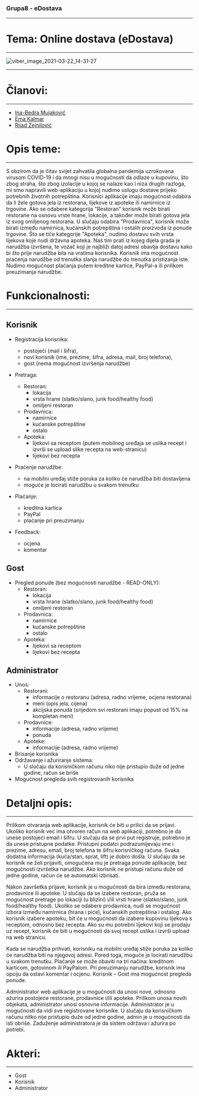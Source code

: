 ### Grupa8 - eDostava
----------------------

# Tema: Online dostava (eDostava)

-------------------------

![viber_image_2021-03-22_14-31-27](https://user-images.githubusercontent.com/73022116/111998118-ff632e80-8b1b-11eb-8c74-00a810c31ca0.png)

-------------------------

# Članovi:

-------------------------

* [Ina-Bedra Mujaković](https://github.com/inamujakovic)
* [Ema Kalmar](https://github.com/ekalmar1)
* [Rijad Zejnilović](https://github.com/Riqui10)

# Opis teme:
-------------------------

S obzirom da je čitav svijet zahvatila globalna pandemija uzrokovana virusom COVID-19 i da mnogi nisu u mogućnosti da odlaze u kupovinu, što zbog straha,
što zbog izolacije u kojoj se nalaze kao i niza drugih razloga, mi smo napravili web-aplikaciju u kojoj nudimo uslugu dostave prijeko potrebnih životnih potrepština.
Korisnici aplikacije imaju mogućnost odabira da li žele gotova jela iz restorana, lijekove iz apoteke ili namirnice iz trgovine.
Ako se odabere kategorija "Restoran" korisnik može birati restorane na osnovu vrste hrane, lokacije, a također može birati gotova jela iz svog omiljenog restorana.
U slučaju odabira "Prodavnica", korisnik može birati između namirnica, kućanskih potrepština i ostalih proizvoda iz ponude trgovine.
Što se tiče kategorije "Apoteka", nudimo dostavu svih vrsta lijekova koje nudi državna apoteka.
Naš tim prati iz kojeg dijela grada je narudžba izvršena, te vozač koji je najbliži datoj adresi obavlja dostavu kako bi što prije narudžba bila na vratima korisnika.
Korisnik ima mogućnost praćenja narudžbe od trenutka slanja narudžbe do trenutka pristizanja iste.
Nudimo mogućnost plaćanja putem kreditne kartice, PayPal-a ili prilikom preuzimanja narudžbe. 

# Funkcionalnosti:
--------------------------

## Korisnik
* Registracija korisnika: 
	- postojeći (mail i šifra),
	- novi korisnik (ime, prezime, šifra, adresa, mail, broj telefona),
	- gost (nema mogućnost izvršenja narudžbe)
* Pretraga:
	- Restoran:
		- lokacija
		- vrsta hrane (slatko/slano, junk food/healthy food)
		- omiljeni restoran
	- Prodavnica:
		- namirnice
		- kućanske potrepštine
		- ostalo
	- Apoteka:
		- lijekovi sa receptom (putem mobilnog uređaja se uslika recept i izvrši se upload slike recepta na web-stranicu) 
		- lijekovi bez recepta  
 
* Praćenje narudžbe:
	- na mobilni uređaj stiže poruka za koliko će narudžba biti dostavljena 
	- moguće je locirati narudžbu u svakom trenutku
* Plaćanje:
	- kreditna kartica
	- PayPal
	- plaćanje pri preuzimanju
* Feedback:
	- ocjena
	- komentar

## Gost
* Pregled ponude (bez mogućnosti narudžbe - READ-ONLY):
	- Restoran:
		- lokacija
		- vrsta hrane (slatko/slano, junk food/healthy food)
		- omiljeni restoran
	- Prodavnica:
		- namirnice
		- kućanske potrepštine
		- ostalo
	- Apoteka:
		- lijekovi sa receptom
		- lijekovi bez recepta

## Administrator
* Unos:
	- Restorani:
		- informacije o restoranu (adresa, radno vrijeme, ocjena restorana)
		- meni (opis jela, cijena)
		- akcijska ponuda (srijedom svi restorani imaju popust od 15% na kompletan meni)
	- Prodavnice:
		- informacije (adresa, radno vrijeme)
		- ponuda
	- Apoteke:
		- informacije (adresa, radno vrijeme)
* Brisanje korisnika
* Održavanje i ažuriranje sistema:
	- U slučaju da korisničkom računu niko nije pristupio duže od jedne godine, račun se briše
* Mogućnost pregleda svih registrovanih korisnika

# Detaljni opis:
--------------------------

Prilikom otvaranja web aplikacije, korisnik će biti u prilici da se prijavi. Ukoliko korisnik već ima otvoren račun na web aplikaciji, potrebno je da unese postojeći email i šifru. U slučaju da se prvi put registruje, potrebno je da unese pristupne podatke. Pristupni podatci podrazumijevaju ime i prezime, adresu, email, broj telefona te šifru korisničkog računa. Svaka dodatna informacija (kuća/stan, sprat, lift) je dobro došla. U slučaju da se korisnik ne želi prijaviti, omogućena mu je pretraga ponude aplikacije, bez mogućnosti izvršetka narudžbe. Ako korisnik ne pristupi računu duže od jedne godine, račun će se automatski izbrisati.

Nakon završetka prijave, korisnik je u mogućnosti da bira između restorana, prodavnice ili apoteke. U slučaju da se izabere restoran, pruža se mogućnost pretrage po lokaciji (u blizini) i/ili vrsti hrane (slatko/slano, junk food/healthy food). Ukoliko se odabere prodavnica, nudi se mogućnost izbora između namirnica (hrana i piće), kućanskih potrepština i ostalog. Ako korisnik izabere apoteku, bit će u mogućnosti da izabere kupovinu lijekova s receptom, odnosno bez recepta. Ako su mu potrebni lijekovi koji se prodaju uz recept, korisnik će biti u mogućnosti da svoj recept uslika i izvrši upload na web stranicu. 

Kada se narudžba prihvati, korisniku na mobilni uređaj stiže poruka za koliko će narudžba biti na njegovoj adresi. Pored toga, moguće je locirati narudžbu u svakom trenutku. Plaćanje se može obaviti na tri načina: kreditnom karticom, gotovinom ili PayPalom. Pri preuzimanju narudžbe, korisnik ima opciju da ostavi komentar i ocjenu.
Korisnik – Gost ima mogućnost pregleda ponude.

Administrator web aplikacije je u mogućnosti da unosi nove, odnosno ažurira postojeće restorane, prodavnice i/ili apoteke. Prilikom unosa novih objekata, administrator unosi osnovne informacije. Administrator je u mogućnosti da vidi sve registrovane korisnike. U slučaju da korisničkom računu nitko nije pristupio duže od jedne godine, admin je u mogućnosti da isti obriše. Zaduženje administratora je da sistem održava i ažurira po potrebi.

# Akteri:
--------------------------

* Gost
* Korisnik
* Administrator
